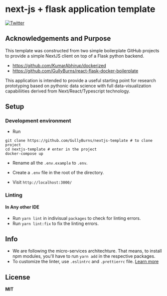# next-js + flask application template

[![Twitter](https://img.shields.io/twitter/follow/SciKnowEngine.svg?style=social&label=@SciKnowEngine)](https://twitter.com/sciknowengine/)

##  Acknowledgements and Purpose 

This template was constructed from two simple boilerplate GitHub projects to provide 
a simple NextJS client on top of a Flask python backend.  
 
* https://github.com/KumarAbhirup/dockerized
* https://github.com/GullyBurns/react-flask-docker-boilerplate

This application is intended to provide a useful starting point for research prototyping 
based on pythonic data science with full data-visualization capabiliities derived from
Next/React/Typescript technology.  

##  Setup

### Development environment

- Run

```
git clone https://github.com/GullyBurns/nextjs-template # to clone project
cd nextjs-template # enter in the project
docker-compose up
```

- Rename all the `.env.example` to `.env`.

- Create a `.env` file in the root of the directory.

- Visit `http://localhost:3000/`

### Linting

#### In Any other IDE

- Run `yarn lint` in indivisual `packages` to check for linting errors.
- Run `yarn lint:fix` to fix the linting errors.

## Info

- We are following the micro-services architechture. That means, to install npm modules, you'll have to run `yarn add` in the respective packages.
- To customize the linter, use `.eslintrc` and `.prettierrc` file. [Learn more](https://eslint.org)

## License

**MIT**
